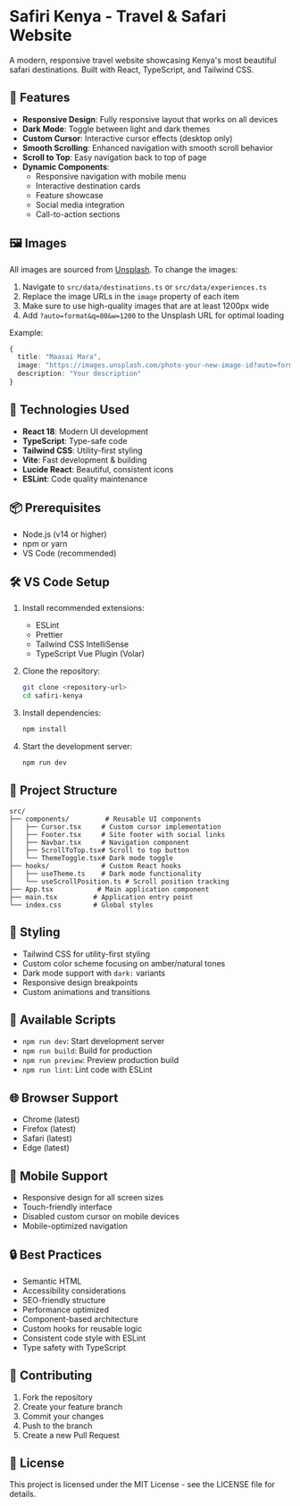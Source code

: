 # Safiri Kenya - Travel & Safari Website

A modern, responsive travel website showcasing Kenya's most beautiful safari destinations. Built with React, TypeScript, and Tailwind CSS.

## 🌟 Features

- **Responsive Design**: Fully responsive layout that works on all devices
- **Dark Mode**: Toggle between light and dark themes
- **Custom Cursor**: Interactive cursor effects (desktop only)
- **Smooth Scrolling**: Enhanced navigation with smooth scroll behavior
- **Scroll to Top**: Easy navigation back to top of page
- **Dynamic Components**: 
  - Responsive navigation with mobile menu
  - Interactive destination cards
  - Feature showcase
  - Social media integration
  - Call-to-action sections

## 🖼️ Images

All images are sourced from [Unsplash](https://unsplash.com). To change the images:

1. Navigate to `src/data/destinations.ts` or `src/data/experiences.ts`
2. Replace the image URLs in the `image` property of each item
3. Make sure to use high-quality images that are at least 1200px wide
4. Add `?auto=format&q=80&w=1200` to the Unsplash URL for optimal loading

Example:
```typescript
{
  title: "Maasai Mara",
  image: "https://images.unsplash.com/photo-your-new-image-id?auto=format&q=80&w=1200",
  description: "Your description"
}
```

## 🚀 Technologies Used

- **React 18**: Modern UI development
- **TypeScript**: Type-safe code
- **Tailwind CSS**: Utility-first styling
- **Vite**: Fast development & building
- **Lucide React**: Beautiful, consistent icons
- **ESLint**: Code quality maintenance

## 📦 Prerequisites

- Node.js (v14 or higher)
- npm or yarn
- VS Code (recommended)

## 🛠️ VS Code Setup

1. Install recommended extensions:
   - ESLint
   - Prettier
   - Tailwind CSS IntelliSense
   - TypeScript Vue Plugin (Volar)

2. Clone the repository:
   ```bash
   git clone <repository-url>
   cd safiri-kenya
   ```

3. Install dependencies:
   ```bash
   npm install
   ```

4. Start the development server:
   ```bash
   npm run dev
   ```

## 📁 Project Structure

```
src/
├── components/         # Reusable UI components
│   ├── Cursor.tsx     # Custom cursor implementation
│   ├── Footer.tsx     # Site footer with social links
│   ├── Navbar.tsx     # Navigation component
│   ├── ScrollToTop.tsx# Scroll to top button
│   └── ThemeToggle.tsx# Dark mode toggle
├── hooks/             # Custom React hooks
│   ├── useTheme.ts    # Dark mode functionality
│   └── useScrollPosition.ts # Scroll position tracking
├── App.tsx           # Main application component
├── main.tsx         # Application entry point
└── index.css        # Global styles
```

## 🎨 Styling

- Tailwind CSS for utility-first styling
- Custom color scheme focusing on amber/natural tones
- Dark mode support with `dark:` variants
- Responsive design breakpoints
- Custom animations and transitions

## 🔧 Available Scripts

- `npm run dev`: Start development server
- `npm run build`: Build for production
- `npm run preview`: Preview production build
- `npm run lint`: Lint code with ESLint

## 🌐 Browser Support

- Chrome (latest)
- Firefox (latest)
- Safari (latest)
- Edge (latest)

## 📱 Mobile Support

- Responsive design for all screen sizes
- Touch-friendly interface
- Disabled custom cursor on mobile devices
- Mobile-optimized navigation

## 🔒 Best Practices

- Semantic HTML
- Accessibility considerations
- SEO-friendly structure
- Performance optimized
- Component-based architecture
- Custom hooks for reusable logic
- Consistent code style with ESLint
- Type safety with TypeScript

## 🤝 Contributing

1. Fork the repository
2. Create your feature branch
3. Commit your changes
4. Push to the branch
5. Create a new Pull Request

## 📄 License

This project is licensed under the MIT License - see the LICENSE file for details.